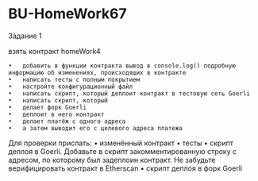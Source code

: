 # BU-HomeWork67

Задание 1

взять контракт homeWork4

	•	добавить в функции контракта вывод в console.log() подробную информацию об изменениях, происходящих в контракте
	•	написать тесты с полным покрытием
	•	настройте конфигурационный файл
	•	написать скрипт, который деплоит контракт в тестовую сеть Goerli
	•	написать скрипт, который
	•	делает форк Goerli
	•	деплоит в него контракт
	•	делает платёж с одного адреса
	•	а затем выводит его с целевого адреса платежа


Для проверки прислать:
	•	изменённый контракт
	•	тесты
	•	скрипт деплоя в Goerli. Добавьте в скрипт закомментированную строку с адресом, по которому был задеплоин контракт. Не забудьте верифицировать контракт в Etherscan
	•	скрипт деплоя в форк Goerli
